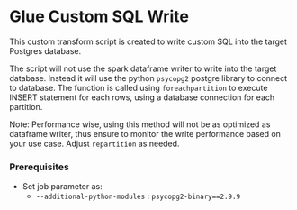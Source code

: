 # Glue Custom SQL Write

This custom transform script is created to write custom SQL into the target Postgres database.

The script will not use the spark dataframe writer to write into the target database. Instead it will use the python `psycopg2` postgre library to connect to database. The function is called using `foreachpartition` to execute INSERT statement for each rows, using a database connection for each partition.

Note: Performance wise, using this method will not be as optimized as dataframe writer, thus ensure to monitor the write performance based on your use case. Adjust `repartition` as needed.

### Prerequisites
- Set job parameter as:
  - `--additional-python-modules` : `psycopg2-binary==2.9.9`
 
